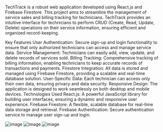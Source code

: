 TechTrack is a robust web application developed using React.js and Firebase Firestore. This project aims to streamline the management of service sales and billing tracking for technicians. TechTrack provides an intuitive interface for technicians to perform CRUD (Create, Read, Update, Delete) operations on their service information, ensuring efficient and organized record-keeping.

Key Features
User Authentication: Secure sign-up and login functionality to ensure that only authorized technicians can access and manage service data.
Service Management: Technicians can easily add, view, update, and delete records of services sold.
Billing Tracking: Comprehensive tracking of billing information, enabling technicians to keep accurate records of transactions and payments.
Firestore Integration: All data is stored and managed using Firebase Firestore, providing a scalable and real-time database solution.
User-Specific Data: Each technician can access only their own data, ensuring privacy and data security.
Responsive Design: The application is designed to work seamlessly on both desktop and mobile devices.
Technologies Used
React.js: A powerful JavaScript library for building user interfaces, ensuring a dynamic and responsive user experience.
Firebase Firestore: A flexible, scalable database for real-time data storage and retrieval.
Firebase Authentication: Secure authentication service to manage user sign-up and login.


![image](https://github.com/pepemlv/TechTrack-application/assets/150645918/98270c52-3b25-4fd7-b867-98c5c627d629)
![image](https://github.com/pepemlv/TechTrack-application/assets/150645918/19d98c39-15ba-42b1-93d4-088a034e6872)
![image](https://github.com/pepemlv/TechTrack-application/assets/150645918/2067074f-85a9-4c6d-8655-b54b6151b266)

